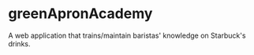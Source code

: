 # greenApronAcademy
A web application that trains/maintain baristas' knowledge on Starbuck's drinks.
